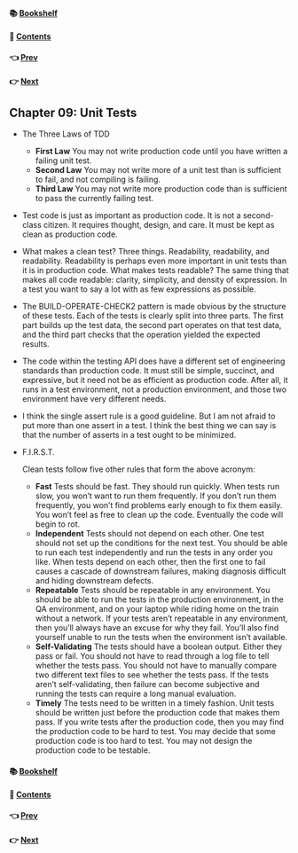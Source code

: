 #### &#x1F4DA; [Bookshelf](../)
#### &#x1F4DC; [Contents](./README.md#contents)
#### &#x1F448; [Prev](./Ch08_Boundaries.md)
#### &#x1F449; [Next](./Ch10_Classes.md)

## Chapter 09: Unit Tests

- The Three Laws of TDD
	- **First Law** You may not write production code until you have written a failing unit test.
	- **Second Law** You may not write more of a unit test than is sufficient to fail, and not compiling is failing.
	- **Third Law** You may not write more production code than is sufficient to pass the currently failing test.

- Test code is just as important as production code. It is not a second-class citizen. It requires thought, design, and care. It must be kept as clean as production code.

- What makes a clean test? Three things. Readability, readability, and readability. Readability is perhaps even more important in unit tests than it is in production code. What makes tests readable? The same thing that makes all code readable: clarity, simplicity, and density of expression. In a test you want to say a lot with as few expressions as possible.

- The BUILD-OPERATE-CHECK2 pattern is made obvious by the structure of these tests. Each of the tests is clearly split into three parts. The first part builds up the test data, the second part operates on that test data, and the third part checks that the operation yielded the expected results.

- The code within the testing API does have a different set of engineering standards than production code. It must still be simple, succinct, and expressive, but it need not be as efficient as production code. After all, it runs in a test environment, not a production environment, and those two environment have very different needs.

- I think the single assert rule is a good guideline. But I am not afraid to put more than one assert in a test. I think the best thing we can say is that the number of asserts in a test ought to be minimized.

- F.I.R.S.T.

	Clean tests follow five other rules that form the above acronym:
	- **Fast** Tests should be fast. They should run quickly. When tests run slow, you won’t want to run them frequently. If you don’t run them frequently, you won’t find problems early enough to fix them easily. You won’t feel as free to clean up the code. Eventually the code will begin to rot.
	- **Independent** Tests should not depend on each other. One test should not set up the conditions for the next test. You should be able to run each test independently and run the tests in any order you like. When tests depend on each other, then the first one to fail causes a cascade of downstream failures, making diagnosis difficult and hiding downstream defects.
	- **Repeatable** Tests should be repeatable in any environment. You should be able to run the tests in the production environment, in the QA environment, and on your laptop while riding home on the train without a network. If your tests aren’t repeatable in any environment, then you’ll always have an excuse for why they fail. You’ll also find yourself unable to run the tests when the environment isn’t available.
	- **Self-Validating** The tests should have a boolean output. Either they pass or fail. You should not have to read through a log file to tell whether the tests pass. You should not have to manually compare two different text files to see whether the tests pass. If the tests aren’t self-validating, then failure can become subjective and running the tests can require a long manual evaluation.
	- **Timely** The tests need to be written in a timely fashion. Unit tests should be written just before the production code that makes them pass. If you write tests after the production code, then you may find the production code to be hard to test. You may decide that some production code is too hard to test. You may not design the production code to be testable.

#### &#x1F4DA; [Bookshelf](../)
#### &#x1F4DC; [Contents](./README.md#contents)
#### &#x1F448; [Prev](./Ch08_Boundaries.md)
#### &#x1F449; [Next](./Ch10_Classes.md)